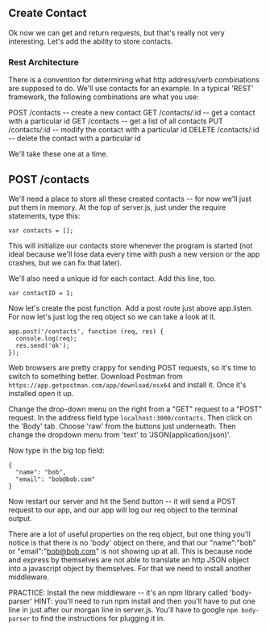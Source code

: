 ## Create Contact

Ok now we can get and return requests, but that's really not very interesting.  Let's add the ability to store contacts.

### Rest Architecture
There is a convention for determining what http address/verb combinations are supposed to do.  We'll use contacts for an example.  In a typical 'REST' framework, the following combinations are what you use:

POST /contacts  -- create a new contact
GET /contacts/:id  -- get a contact with a particular id
GET /contacts   -- get a list of all contacts
PUT /contacts/:id  -- modify the contact with a particular id
DELETE /contacts/:id  -- delete the contact with a particular id

We'll take these one at a time.

## POST /contacts
We'll need a place to store all these created contacts -- for now we'll just put them in memory.  At the top of server.js, just under the require statements, type this:
```
var contacts = [];
```

This will initialize our contacts store whenever the program is started (not ideal because we'll lose data every time with push a new version or the app crashes, but we can fix that later).

We'll also need a unique id for each contact.  Add this line, too.
```
var contactID = 1;
```

Now let's create the post function.  Add a post route just above app.listen. For now let's just log the req object so we can take a look at it.
```
app.post('/contacts', function (req, res) {
  console.log(req);
  res.send('ok');
});
```

Web browsers are pretty crappy for sending POST requests, so it's time to switch to something better.  Download Postman from `https://app.getpostman.com/app/download/osx64` and install it.  Once it's installed open it up.

Change the drop-down menu on the right from a "GET" request to a "POST" request.  In the address field type `localhost:3000/contacts`.  Then click on the 'Body' tab.  Choose 'raw' from the buttons just underneath.  Then change the dropdown menu from 'text' to 'JSON(application/json)'.

Now type in the big top field:
```
{
  "name": "bob",
  "email": "bob@bob.com"
}
```

Now restart our server and hit the Send button -- it will send a POST request to our app, and our app will log our req object to the terminal output.

There are a lot of useful properties on the req object, but one thing you'll notice is that there is no 'body' object on there, and that our "name":"bob" or "email":"bob@bob.com" is not showing up at all.  This is because node and express by themselves are not able to translate an http JSON object into a javascript object by themselves.  For that we need to install another middleware.

PRACTICE: Install the new middleware -- it's an npm library called 'body-parser'
HINT:  you'll need to run npm install and then you'll have to put one line in just after our morgan line in server.js.  You'll have to google `npm body-parser` to find the instructions for plugging it in.